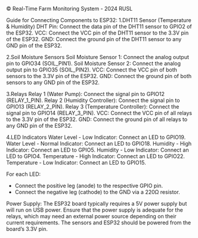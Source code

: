 © Real-Time Farm Monitoring System - 2024 RUSL

Guide for Connecting Components to ESP32:
1.DHT11 Sensor (Temperature & Humidity)
	DHT Pin: Connect the data pin of the DHT11 sensor to GPIO2 of the ESP32.
	VCC: Connect the VCC pin of the DHT11 sensor to the 3.3V pin of the ESP32.
	GND: Connect the ground pin of the DHT11 sensor to any GND pin of the ESP32.

2.Soil Moisture Sensors
	Soil Moisture Sensor 1: Connect the analog output pin to GPIO34 (SOIL_PIN1).
	Soil Moisture Sensor 2: Connect the analog output pin to GPIO35 (SOIL_PIN2).
	VCC: Connect the VCC pin of both sensors to the 3.3V pin of the ESP32.
	GND: Connect the ground pin of both sensors to any GND pin of the ESP32.

3.Relays
	Relay 1 (Water Pump): Connect the signal pin to GPIO12 (RELAY_1_PIN).
	Relay 2 (Humidity Controller): Connect the signal pin to GPIO13 (RELAY_2_PIN).
	Relay 3 (Temperature Controller): Connect the signal pin to GPIO14 (RELAY_3_PIN).
	VCC: Connect the VCC pin of all relays to the 3.3V pin of the ESP32.
	GND: Connect the ground pin of all relays to any GND pin of the ESP32.

4.LED Indicators
	Water Level - Low Indicator: Connect an LED to GPIO19.
	Water Level - Normal Indicator: Connect an LED to GPIO18.
	Humidity - High Indicator: Connect an LED to GPIO5.
	Humidity - Low Indicator: Connect an LED to GPIO4.
	Temperature - High Indicator: Connect an LED to GPIO22.
	Temperature - Low Indicator: Connect an LED to GPIO15.

For each LED:
- Connect the positive leg (anode) to the respective GPIO pin.
- Connect the negative leg (cathode) to the GND via a 220Ω resistor.

Power Supply:
The ESP32 board typically requires a 5V power supply but will run on USB power. Ensure that the power supply is adequate for the relays, which may need an external power source depending on their current requirements. The sensors and ESP32 should be powered from the board’s 3.3V pin.

